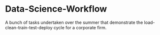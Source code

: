 # Data-Science-Workflow

A bunch of tasks undertaken over the summer that demonstrate the load-clean-train-test-deploy cycle for a corporate firm.
